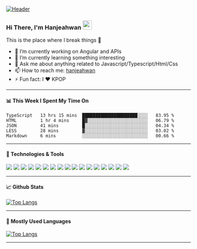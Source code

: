 [![Header](https://github.com/hanjeahwan/hanjeahwan/raw/master/iu.gif "Header")](https://martinheinz.dev/)

### Hi There, I'm Hanjeahwan <img src="https://media.giphy.com/media/hvRJCLFzcasrR4ia7z/giphy.gif" width="25px">

This is the place where I break things :rofl:
- 🔭 I’m currently working on Angular and APIs
- 🌱 I’m currently learning something interesting
- 💬 Ask me about anything related to Javascript/Typescript/Html/Css
- 📫 How to reach me: [hanjeahwan](https://twitter.com/dev_hanjeahwan)
- ⚡ Fun fact: I :heart: KPOP
---

#### 📊 **This Week I Spent My Time On**
<!--START_SECTION:waka-->
```text
TypeScript   13 hrs 15 mins  █████████████████████░░░░   83.95 % 
HTML         1 hr 4 mins     █▓░░░░░░░░░░░░░░░░░░░░░░░   06.79 % 
JSON         41 mins         █░░░░░░░░░░░░░░░░░░░░░░░░   04.34 % 
LESS         28 mins         ▓░░░░░░░░░░░░░░░░░░░░░░░░   03.02 % 
Markdown     6 mins          ░░░░░░░░░░░░░░░░░░░░░░░░░   00.66 % 
```
<!--END_SECTION:waka-->
---

#### 🔧 **Technologies & Tools**
![](https://img.shields.io/badge/OS-Windows-informational?style=flat&logo=windows&logoColor=#0078D6&color=white)
![](https://img.shields.io/badge/Editor-VSCode-informational?style=flat&logo=visual-studio-code&logoColor=#007ACC&color=white)
![](https://img.shields.io/badge/Code-TypeScript-informational?style=flat&logo=typescript&logoColor=#007ACC&color=white)
![](https://img.shields.io/badge/Code-JavaScript-informational?style=flat&logo=javascript&logoColor=#F7DF1E&color=white)
![](https://img.shields.io/badge/Code-HTML5-informational?style=flat&logo=html5&logoColor=#E34F26&color=white)
![](https://img.shields.io/badge/Code-CSS3-informational?style=flat&logo=css3&logoColor=#1572B6&color=white)
![](https://img.shields.io/badge/Code-Vue-informational?style=flat&logo=vue.js&logoColor=#4FC08D&color=white)
![](https://img.shields.io/badge/Code-NuxtJS-informational?style=flat&logo=nuxt.js&logoColor=#00C58E&color=white)
![](https://img.shields.io/badge/Code-Angular-informational?style=flat&logo=angular&logoColor=#DD0031&color=white)
![](https://img.shields.io/badge/Code-NodeJS-informational?style=flat&logo=node.js&logoColor=#339933&color=white)
![](https://img.shields.io/badge/Code-NestJS-informational?style=flat&logo=nestjs&logoColor=#E0234E&color=white)
![](https://img.shields.io/badge/Tools-Webpack-informational?style=flat&logo=webpack&logoColor=#8DD6F9&color=white)
![](https://img.shields.io/badge/Tools-Rollup-informational?style=flat&logo=rollup.js&logoColor=#EC4A3F&color=white)
![](https://img.shields.io/badge/Tools-Gulp-informational?style=flat&logo=gulp&logoColor=#CF4647&color=white)
![](https://img.shields.io/badge/Tools-NPM-informational?style=flat&logo=npm&logoColor=#CB3837&color=white)
![](https://img.shields.io/badge/Tools-CircleCI-informational?style=flat&logo=circleci&logoColor=#343434&color=white)
![](https://img.shields.io/badge/Cloud-Amazon_AWS-informational?style=flat&logo=amazon-aws&logoColor=#232F3E&color=white)

---

#### 📈 **Github Stats**
[![Top Langs](https://github-readme-stats.vercel.app/api?username=hanjeahwan&show_icons=true&count_private=true&hide_title=true&include_all_commits=true)](https://github.com/hanjeahwan)

---

#### 🤟 **Mostly Used Languages**

[![Top Langs](https://github-readme-stats.vercel.app/api/top-langs/?username=hanjeahwan&layout=compact&hide_title=true)](https://github.com/hanjeahwan)

---

